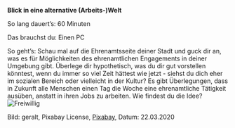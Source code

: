 **Blick in eine alternative (Arbeits-)Welt**

So lang dauert’s: 60 Minuten

Das brauchst du: Einen PC

So geht’s: Schau mal auf die Ehrenamtsseite deiner Stadt und guck dir an, was es für Möglichkeiten des ehrenamtlichen Engagements in deiner Umgebung gibt. 
Überlege dir hypothetisch, was du dir gut vorstellen könntest, wenn du immer so viel Zeit hättest wie jetzt - siehst du dich eher im sozialen Bereich oder vielleicht in der Kultur?
Es gibt Überlegungen, dass in Zukunft alle Menschen einen Tag die Woche eine ehrenamtliche Tätigkeit ausüben, anstatt in ihren Jobs zu arbeiten. Wie findest du die Idee?
![Freiwillig](https://cdn.pixabay.com/photo/2017/09/08/18/46/volunteers-2729696_1280.png)

Bild: geralt, Pixabay License, [Pixabay](https://pixabay.com/de/illustrations/freiwillige-h%C3%A4nde-baum-wachsen-2729696/), Datum: 22.03.2020

